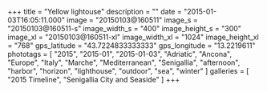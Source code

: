 +++
title = "Yellow lightouse"
description = ""
date = "2015-01-03T16:05:11.000"
image = "20150103@160511"
image_s = "20150103@160511-s"
image_width_s = "400"
image_height_s = "300"
image_xl = "20150103@160511-xl"
image_width_xl = "1024"
image_height_xl = "768"
gps_latitude = "43.7224833333333"
gps_longitude = "13.2219611"
phototags = [ "2015", "2015-01", "2015-01-03", "Adriatic", "Ancona", "Europe", "Italy", "Marche", "Mediterranean", "Senigallia", "afternoon", "harbor", "horizon", "lighthouse", "outdoor", "sea", "winter" ]
galleries = [ "2015 Timeline", "Senigallia City and Seaside" ]
+++
